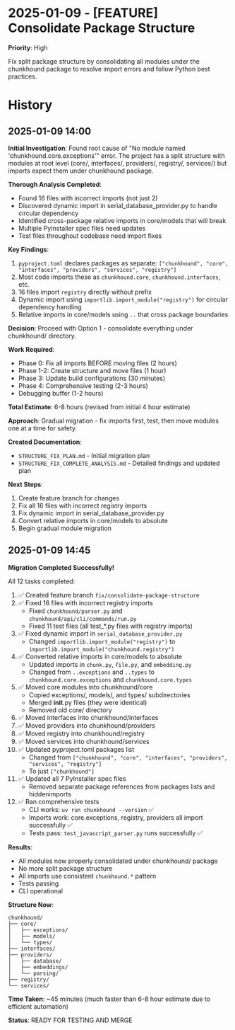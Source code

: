 # 2025-01-09 - [FEATURE] Consolidate Package Structure
**Priority**: High

Fix split package structure by consolidating all modules under the chunkhound package to resolve import errors and follow Python best practices.

# History

## 2025-01-09 14:00
**Initial Investigation**: Found root cause of "No module named 'chunkhound.core.exceptions'" error. The project has a split structure with modules at root level (core/, interfaces/, providers/, registry/, services/) but imports expect them under chunkhound package.

**Thorough Analysis Completed**:
- Found 16 files with incorrect imports (not just 2)
- Discovered dynamic import in serial_database_provider.py to handle circular dependency
- Identified cross-package relative imports in core/models that will break
- Multiple PyInstaller spec files need updates
- Test files throughout codebase need import fixes

**Key Findings**:
1. `pyproject.toml` declares packages as separate: `["chunkhound", "core", "interfaces", "providers", "services", "registry"]`
2. Most code imports these as `chunkhound.core`, `chunkhound.interfaces`, etc.
3. 16 files import `registry` directly without prefix
4. Dynamic import using `importlib.import_module("registry")` for circular dependency handling
5. Relative imports in core/models using `..` that cross package boundaries

**Decision**: Proceed with Option 1 - consolidate everything under chunkhound/ directory.

**Work Required**:
- Phase 0: Fix all imports BEFORE moving files (2 hours)
- Phase 1-2: Create structure and move files (1 hour)
- Phase 3: Update build configurations (30 minutes)
- Phase 4: Comprehensive testing (2-3 hours)
- Debugging buffer (1-2 hours)

**Total Estimate**: 6-8 hours (revised from initial 4 hour estimate)

**Approach**: Gradual migration - fix imports first, test, then move modules one at a time for safety.

**Created Documentation**:
- `STRUCTURE_FIX_PLAN.md` - Initial migration plan
- `STRUCTURE_FIX_COMPLETE_ANALYSIS.md` - Detailed findings and updated plan

**Next Steps**:
1. Create feature branch for changes
2. Fix all 16 files with incorrect registry imports
3. Fix dynamic import in serial_database_provider.py
4. Convert relative imports in core/models to absolute
5. Begin gradual module migration

## 2025-01-09 14:45
**Migration Completed Successfully!**

All 12 tasks completed:

1. ✅ Created feature branch `fix/consolidate-package-structure`
2. ✅ Fixed 16 files with incorrect registry imports
   - Fixed `chunkhound/parser.py` and `chunkhound/api/cli/commands/run.py`
   - Fixed 11 test files (all test_*.py files with registry imports)
3. ✅ Fixed dynamic import in `serial_database_provider.py`
   - Changed `importlib.import_module("registry")` to `importlib.import_module("chunkhound.registry")`
4. ✅ Converted relative imports in core/models to absolute
   - Updated imports in `chunk.py`, `file.py`, and `embedding.py`
   - Changed from `..exceptions` and `..types` to `chunkhound.core.exceptions` and `chunkhound.core.types`
5. ✅ Moved core modules into chunkhound/core
   - Copied exceptions/, models/, and types/ subdirectories
   - Merged __init__.py files (they were identical)
   - Removed old core/ directory
6. ✅ Moved interfaces into chunkhound/interfaces
7. ✅ Moved providers into chunkhound/providers
8. ✅ Moved registry into chunkhound/registry
9. ✅ Moved services into chunkhound/services
10. ✅ Updated pyproject.toml packages list
    - Changed from `["chunkhound", "core", "interfaces", "providers", "services", "registry"]`
    - To just `["chunkhound"]`
11. ✅ Updated all 7 PyInstaller spec files
    - Removed separate package references from packages lists and hiddenimports
12. ✅ Ran comprehensive tests
    - CLI works: `uv run chunkhound --version` ✅
    - Imports work: core.exceptions, registry, providers all import successfully ✅
    - Tests pass: `test_javascript_parser.py` runs successfully ✅

**Results**:
- All modules now properly consolidated under chunkhound/ package
- No more split package structure
- All imports use consistent `chunkhound.*` pattern
- Tests passing
- CLI operational

**Structure Now**:
```
chunkhound/
├── core/
│   ├── exceptions/
│   ├── models/
│   └── types/
├── interfaces/
├── providers/
│   ├── database/
│   ├── embeddings/
│   └── parsing/
├── registry/
└── services/
```

**Time Taken**: ~45 minutes (much faster than 6-8 hour estimate due to efficient automation)

**Status**: READY FOR TESTING AND MERGE